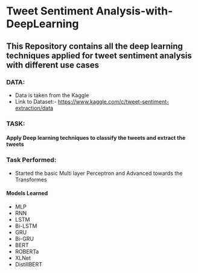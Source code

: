 # Tweet Sentiment Analysis-with-DeepLearning

## This Repository contains all the deep learning techniques applied for tweet sentiment analysis with different use cases

### DATA:

*  Data is taken from the Kaggle 
*  Link to Dataset:- https://www.kaggle.com/c/tweet-sentiment-extraction/data

### TASK:

#### Apply Deep learning techniques to classify the tweets and extract the tweets


### Task Performed:

* Started the basic Multi layer Perceptron and Advanced towards the Transformes

#### Models Learned

* MLP
* RNN
* LSTM
* Bi-LSTM
* GRU
* Bi-GRU
* BERT
* ROBERTa
* XLNet
* DistillBERT

